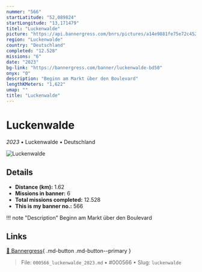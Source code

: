 ```yaml
---
nummer: "566"
startLatitude: "52,089824"
startLongitude: "13,171479"
titel: "Luckenwalde"
picture: "https://api.bannergress.com/bnrs/pictures/a14e9881fe75e72c4525b1cd6bed63a8"
region: "Luckenwalde"
country: "Deutschland"
completed: "12.528"
missions: "6"
date: "2023"
bg-link: "https://bannergress.com/banner/luckenwalde-bd50"
onyx: "0"
description: "Beginn am Markt über den Boulevard"
lengthKMeters: "1,622"
umap: ""
title: "Luckenwalde"
---
```

# Luckenwalde

*2023* • Luckenwalde • Deutschland

![Luckenwalde](https://api.bannergress.com/bnrs/pictures/a14e9881fe75e72c4525b1cd6bed63a8)

## Details
- **Distance (km):** 1.62
- **Missions in banner:** 6
- **Total missions completed:** 12.528
- **This is my banner no.:** 566


!!! note "Description"
    Beginn am Markt über den Boulevard



## Links
[🔗 Bannergress](https://bannergress.com/banner/luckenwalde-bd50){ .md-button .md-button--primary }



> File: `000566_luckenwalde_2023.md` • #000566 • Slug: `luckenwalde`
